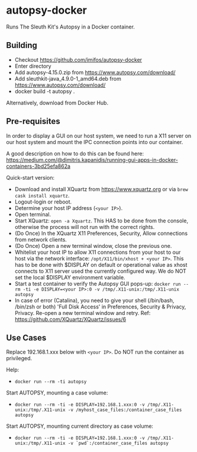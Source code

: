 # autopsy-docker

Runs The Sleuth Kit's Autopsy in a Docker container.

## Building

  * Checkout https://github.com/imifos/autopsy-docker
  * Enter directory
  * Add autopsy-4.15.0.zip from https://www.autopsy.com/download/
  * Add sleuthkit-java_4.9.0-1_amd64.deb from https://www.autopsy.com/download/
  * docker build -t autopsy .

Alternatively, download from Docker Hub.
   
## Pre-requisites 

In order to display a GUI on our host system, we need to run a X11 server on our host system and mount the IPC connection points into our container. 

A good description on how to do this can be found here: https://medium.com/@dimitris.kapanidis/running-gui-apps-in-docker-containers-3bd25efa862a

Quick-start version:

  * Download and install XQuartz from https://www.xquartz.org or via ```brew cask install xquartz```.
  * Logout-login or reboot. 
  * Determine your host IP address (```<your IP>```).
  * Open terminal.
  * Start XQuartz: ```open -a Xquartz```. This HAS to be done from the console, otherwise the process will not run with the correct rights.
  * (Do Once) In the XQuartz X11 Preferences, Security, Allow connections from network clients.
  * (Do Once) Open a new terminal window, close the previous one.
  * Whitelist your host IP to allow X11 connections from your host to our host via the network interface: ```/opt/X11/bin/xhost + <your IP>```. This has to be done with $DISPLAY on default or operational value as xhost connects to X11 server used the currently configured way. We do NOT set the local $DISPLAY environment variable.
  * Start a test container to verify the Autopsy GUI pops-up: ```docker run --rm -ti -e DISPLAY=<your IP>:0 -v /tmp/.X11-unix:/tmp/.X11-unix autopsy```
  * In case of error (Catalina), you need to give your shell (/bin/bash, /bin/zsh or both) 'Full Disk Access' in Preferences, Security & Privacy, Privacy. Re-open a new terminal window and retry. Ref: https://github.com/XQuartz/XQuartz/issues/6

## Use Cases

Replace 192.168.1.xxx below with ```<your IP>```. Do NOT run the container as privileged.

Help:
  * ```docker run --rm -ti autopsy```

Start AUTOPSY, mounting a case volume:
  * ```docker run --rm -ti -e DISPLAY=192.168.1.xxx:0 -v /tmp/.X11-unix:/tmp/.X11-unix -v /myhost_case_files:/container_case_files autopsy```

Start AUTOPSY, mounting current directory as case volume:
  * ```docker run --rm -ti -e DISPLAY=192.168.1.xxx:0 -v /tmp/.X11-unix:/tmp/.X11-unix -v `pwd`:/container_case_files autopsy```
